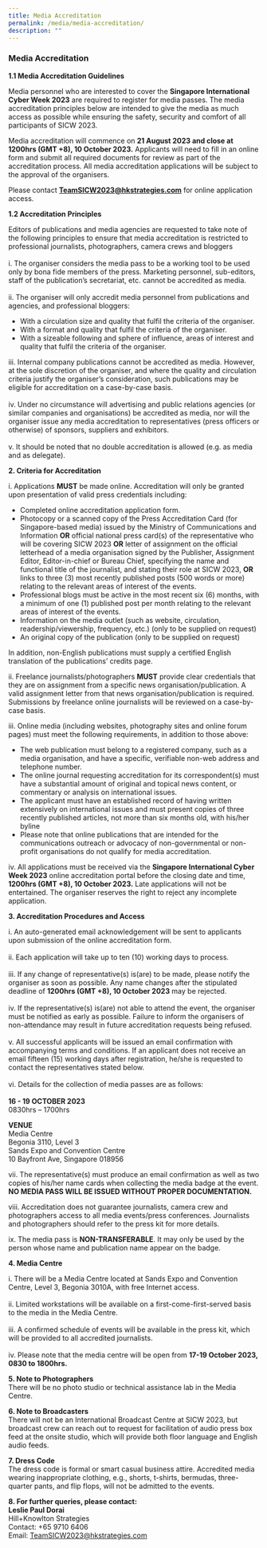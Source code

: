 ```yaml
---
title: Media Accreditation
permalink: /media/media-accreditation/
description: ""
---
```

### **Media Accreditation**

**1.1 Media Accreditation Guidelines**

Media personnel who are interested to cover the **Singapore International Cyber Week 2023** are required to register for media passes.  The media accreditation principles below are intended to give the media as much access as possible while ensuring the safety, security and comfort of all participants of SICW 2023.

Media accreditation will commence on **21 August 2023 and close at 1200hrs (GMT +8), 10 October 2023.** Applicants will need to fill in an online form and submit all required documents for review as part of the accreditation process. All media accreditation applications will be subject to the approval of the organisers.

Please contact [**TeamSICW2023@hkstrategies.com**](mailto:TeamSICW2023@hkstrategies.com)&nbsp;for online application access.

**1.2 Accreditation Principles**

Editors of publications and media agencies are requested to take note of the following principles to ensure that media accreditation is restricted to professional journalists, photographers, camera crews and bloggers
<br><br>i.	The organiser considers the media pass to be a working tool to be used only by bona fide members of the press. Marketing personnel, sub-editors, staff of the publication’s secretariat, etc. cannot be accredited as media.
<br><br>ii.	The organiser will only accredit media personnel from publications and agencies, and professional bloggers:
* With a circulation size and quality that fulfil the criteria of the organiser.
* With a format and quality that fulfil the criteria of the organiser.
* With a sizeable following and sphere of influence, areas of interest and quality that fulfil the criteria of the organiser.

iii.	Internal company publications cannot be accredited as media. However, at the sole discretion of the organiser, and where the quality and circulation criteria justify the organiser’s consideration, such publications may be eligible for accreditation on a case-by-case basis.
<br><br>iv. Under no circumstance will advertising and public relations agencies (or similar
companies and organisations) be accredited as media, nor will the organiser issue
any media accreditation to representatives (press officers or otherwise) of sponsors,
suppliers and exhibitors.
<br><br>v. It should be noted that no double accreditation is allowed (e.g. as media and as
delegate).

**2. Criteria for Accreditation**

i. Applications&nbsp;**MUST**&nbsp;be made online. Accreditation will only be granted upon
presentation of valid press credentials including:
* Completed online accreditation application form.
* Photocopy or a scanned copy of the Press Accreditation Card (for Singapore-based media) issued by the Ministry of Communications and Information **OR** official national press card(s) of the representative who will be covering SICW 2023 **OR** letter of assignment on the official letterhead of a media organisation signed by the Publisher, Assignment Editor, Editor-in-chief or Bureau Chief, specifying the name and functional title of the journalist, and stating their role at SICW 2023, **OR** links to three (3) most recently published posts (500 words or more) relating to the relevant areas of interest of the events.
* Professional blogs must be active in the most recent six (6) months, with a minimum of one (1) published post per month relating to the relevant areas of interest of the events.
* Information on the media outlet (such as website, circulation,
readership/viewership, frequency, etc.)&nbsp;(only to be supplied on request)
* An original copy of the publication&nbsp;(only to be supplied on request)

In addition, non-English publications must supply a certified English translation of the
publications’ credits page.

ii. Freelance journalists/photographers&nbsp;**MUST**&nbsp;provide clear credentials that they are on
assignment from a specific news organisation/publication. A valid assignment letter
from that news organisation/publication is required. Submissions by freelance online
journalists will be reviewed on a case-by-case basis.

iii. Online media (including websites, photography sites and online forum pages) must
meet the following requirements, in addition to those above:
* The web publication must belong to a registered company, such as a media
organisation, and have a specific, verifiable non-web address and telephone
number.
* The online journal requesting accreditation for its correspondent(s) must have a substantial amount of original and topical news content, or commentary or analysis on international issues.
* The applicant must have an established record of having written extensively on international issues and must present copies of three recently published articles, not more than six months old, with his/her byline
* Please note that online publications that are intended for the communications
outreach or advocacy of non-governmental or non-profit organisations do not
qualify for media accreditation.

iv. All applications must be received via the **Singapore International Cyber Week 2023** online accreditation portal before the closing date and time, **1200hrs (GMT +8), 10 October 2023.** Late applications will not be entertained. The organiser reserves the right to reject any incomplete application.

**3. Accreditation Procedures and Access**

i. An auto-generated email acknowledgement will be sent to applicants upon
submission of the online accreditation form.
<br><br>ii. Each application will take up to ten (10) working days to process.
<br><br>iii.	If any change of representative(s) is(are) to be made, please notify the organiser as soon as possible. Any name changes after the stipulated deadline of **1200hrs (GMT +8), 10 October 2023** may be rejected.
<br><br>iv. If the representative(s) is(are) not able to attend the event, the organiser must be
notified as early as possible. Failure to inform the organisers of non-attendance may
result in future accreditation requests being refused.
<br><br>v. All successful applicants will be issued an email confirmation with accompanying
terms and conditions. If an applicant does not receive an email fifteen (15) working
days after registration, he/she is requested to contact the representatives stated
below.
<br><br>vi. Details for the collection of media passes are as follows:
<br>
<br>**16 - 19 OCTOBER 2023**
<br>0830hrs – 1700hrs

**VENUE**
<br>Media Centre
<br>Begonia 3110, Level 3
<br>Sands Expo and Convention Centre
<br>10 Bayfront Ave, Singapore 018956

vii. The representative(s) must produce an email confirmation as well as two copies of his/her name cards when collecting the media badge at the event. **NO MEDIA PASS WILL BE ISSUED WITHOUT PROPER DOCUMENTATION.**

viii. Accreditation does not guarantee journalists, camera crew and photographers access to all media events/press conferences. Journalists and photographers should refer to the press kit for more details.

ix. The media pass is&nbsp;**NON-TRANSFERABLE**. It may only be used by the person
whose name and publication name appear on the badge.

**4. Media Centre**

i. There will be a Media Centre located at Sands Expo and Convention Centre, Level 3, Begonia 3010A, with free Internet access.
<br><br>ii. Limited workstations will be available on a first-come-first-served basis to the media
in the Media Centre.
<br><br>iii. A confirmed schedule of events will be available in the press kit, which will be
provided to all accredited journalists.
<br><br>iv. Please note that the media centre will be open from **17-19 October 2023, 0830 to
1800hrs.**

**5. Note to Photographers**
<br>There will be no photo studio or technical assistance lab in the Media Centre.

**6. Note to Broadcasters**
<br>There will not be an International Broadcast Centre at SICW 2023, but broadcast crew can reach out to request for facilitation of audio press box feed at the onsite studio, which will provide both floor language and English audio feeds.

**7. Dress Code**
<br>The dress code is formal or smart casual business attire. Accredited media wearing inappropriate clothing, e.g., shorts, t-shirts, bermudas, three-quarter pants, and flip flops, will not be admitted to the events.

**8. For further queries, please contact:**
<br>**Leslie Paul Dorai**
<br>Hill+Knowlton Strategies
<br>Contact: +65 9710 6406
<br>Email: [TeamSICW2023@hkstrategies.com](mailto:TeamSICW2023@hkstrategies.com)